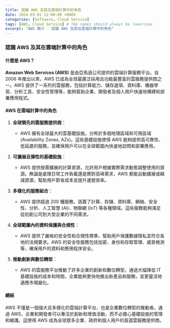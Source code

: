 ```yaml
---
title: 認識 AWS 及其在雲端計算中的角色
date: 2024-03-01 12:00:00 +0800
categories: [Software, Cloud Service]
tags: [AWS, Cloud Service] # TAG names should always be lowercase
excerpt: "AWS 簡介 - 認識 AWS 及其在雲端計算中的角色"
---
```


### 認識 AWS 及其在雲端計算中的角色

#### 什麼是 AWS？

**Amazon Web Services (AWS)** 是由亞馬遜公司提供的雲端計算服務平台。自 2006 年推出以來，AWS 已成為全球最廣泛採用且功能最豐富的雲服務提供商之一。AWS 提供了一系列的雲服務，包括計算能力、儲存選項、資料庫、機器學習、分析工具、安全性管理等，能夠幫助企業、開發者及個人用戶快速地構建和部署應用程式。

#### AWS 在雲端計算中的角色

1. **全球領先的雲服務提供商**：
   - AWS 擁有全球最大的雲基礎設施，分佈於多個地理區域和可用區域 (Availability Zones, AZs)。這些基礎設施使得 AWS 能夠提供高可靠性、低延遲的服務，並確保用戶可以在全球範圍內快速地訪問和部署應用。

2. **可擴展且彈性的基礎設施**：
   - AWS 提供按需擴展的計算資源，允許用戶根據實際需求動態調整使用的資源。無論是處理日常工作負載還是應對高峰需求，AWS 都能自動擴展或縮減資源，幫助用戶節省成本並提升運營效率。

3. **多樣化的服務組合**：
   - AWS 提供超過 200 種服務，涵蓋了計算、存儲、資料庫、網絡、安全性、分析、人工智慧 (AI)、物聯網 (IoT) 等各種領域。這些服務能夠滿足從初創公司到大型企業的不同需求。

4. **全球範圍內的資料保護與合規性**：
   - AWS 提供了嚴格的安全性和合規性標準，幫助用戶保護數據隱私並符合各地的法規要求。AWS 的安全性服務包括加密、身份和存取管理、威脅檢測等，確保用戶的資料和應用程序安全。

5. **推動創新與數位轉型**：
   - AWS 的雲服務平台推動了許多企業的創新和數位轉型，通過大幅降低 IT 基礎設施的成本和時間，企業能夠更快地推出新產品和服務，並更靈活地適應市場變化。

#### 總結

AWS 不僅是一個強大且多樣化的雲端計算平台，也是企業數位轉型的推動者。通過 AWS，企業和開發者可以專注於創新和增值活動，而不必擔心基礎設施的管理和維護。這使得 AWS 成為全球眾多企業、政府和個人用戶的首選雲服務提供商。
